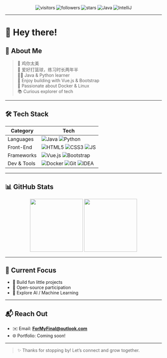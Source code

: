 <p align="center">
  <img src="https://komarev.com/ghpvc/?username=MY-Final&label=Visitors&color=brightgreen&style=flat-square" alt="visitors"/>
  <img src="https://img.shields.io/github/followers/MY-Final?label=Followers&style=flat-square" alt="followers"/>
  <img src="https://img.shields.io/github/stars/MY-Final?label=Stars&style=flat-square" alt="stars"/>
  <img src="https://img.shields.io/badge/Code-Java-informational?style=flat-square&logo=java&logoColor=white&color=007396" alt="Java"/>
  <img src="https://img.shields.io/badge/Editor-IntelliJ-informational?style=flat-square&logo=intellij-idea&logoColor=white" alt="IntelliJ"/>
</p>

---

# 👋 Hey there!

## 🚀 About Me  

> 🐔 鸡你太美  
> 🏀 爱好打篮球，练习时长两年半  
> 🧑‍💻 Java & Python learner  
> 🎨 Enjoy building with Vue.js & Bootstrap  
> 🐧 Passionate about Docker & Linux  
> 📚 Curious explorer of tech  

---

## 🛠️ Tech Stack  
| Category      | Tech                                                                                                 |
|---------------|------------------------------------------------------------------------------------------------------|
| Languages     | ![Java](https://img.shields.io/badge/Java-007396?logo=java&logoColor=white&style=flat-square) ![Python](https://img.shields.io/badge/Python-3776AB?logo=python&logoColor=white&style=flat-square) |
| Front-End     | ![HTML5](https://img.shields.io/badge/HTML5-E34F26?logo=html5&logoColor=white&style=flat-square) ![CSS3](https://img.shields.io/badge/CSS3-1572B6?logo=css3&logoColor=white&style=flat-square) ![JS](https://img.shields.io/badge/JavaScript-F7DF1E?logo=javascript&logoColor=black&style=flat-square) |
| Frameworks    | ![Vue.js](https://img.shields.io/badge/Vue.js-4FC08D?logo=vue.js&logoColor=white&style=flat-square) ![Bootstrap](https://img.shields.io/badge/Bootstrap-7952B3?logo=bootstrap&logoColor=white&style=flat-square) |
| Dev & Tools   | ![Docker](https://img.shields.io/badge/Docker-2496ED?logo=docker&logoColor=white&style=flat-square) ![Git](https://img.shields.io/badge/Git-F05032?logo=git&logoColor=white&style=flat-square) ![IDEA](https://img.shields.io/badge/IntelliJ-000000?logo=intellij-idea&logoColor=white&style=flat-square) |

---

## 📊 GitHub Stats  
<div align="center">
  <img src="https://github-readme-stats.vercel.app/api?username=MY-Final&show_icons=true&theme=radical" height="170" />
  <img src="https://github-readme-stats.vercel.app/api/top-langs/?username=MY-Final&layout=compact&theme=radical" height="170" />
</div>

---

## 🎯 Current Focus  
- 🔧 Build fun little projects  
- 🤝 Open-source participation  
- 🤖 Explore AI / Machine Learning  

---

## 📬 Reach Out  
- ✉️ Email: **ForMyFinal@outlook.com**  
- 🌐 Portfolio: Coming soon!

---

> ✨ Thanks for stopping by! Let’s connect and grow together.
